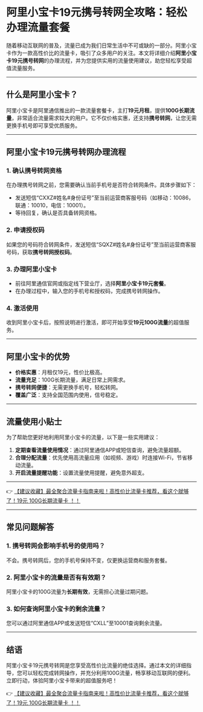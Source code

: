 # 阿里小宝卡19元携号转网全攻略：轻松办理流量套餐

随着移动互联网的普及，流量已成为我们日常生活中不可或缺的一部分。阿里小宝卡作为一款高性价比的流量卡，吸引了众多用户的关注。本文将详细介绍**阿里小宝卡19元携号转网**的办理流程，并为您提供实用的流量使用建议，助您轻松享受超值流量服务。

---

## 什么是阿里小宝卡？

阿里小宝卡是阿里通信推出的一款流量套餐卡，主打**19元月租**，提供**100G长期流量**，非常适合流量需求较大的用户。它不仅价格实惠，还支持**携号转网**，让您无需更换手机号即可享受优质服务。

---

## 阿里小宝卡19元携号转网办理流程

### 1. 确认携号转网资格
在办理携号转网之前，您需要确认当前手机号是否符合转网条件。具体步骤如下：
- 发送短信“CXXZ#姓名#身份证号”至当前运营商客服号码（如移动：10086，联通：10010，电信：10001）。
- 等待回复，确认是否具备转网资格。

### 2. 申请授权码
如果您的号码符合转网条件，发送短信“SQXZ#姓名#身份证号”至当前运营商客服号码，获取**携号转网授权码**。

### 3. 办理阿里小宝卡
- 前往阿里通信官网或指定线下营业厅，选择**阿里小宝卡19元套餐**。
- 在办理过程中，输入您的手机号和授权码，完成携号转网操作。

### 4. 激活使用
收到阿里小宝卡后，按照说明进行激活，即可开始享受**19元100G流量**的超值服务。

---

## 阿里小宝卡的优势

- **价格实惠**：月租仅19元，性价比极高。
- **流量充足**：100G长期流量，满足日常上网需求。
- **携号转网便捷**：无需更换手机号，轻松转网。
- **覆盖广泛**：支持全国范围内使用，信号稳定。

---

## 流量使用小贴士

为了帮助您更好地利用阿里小宝卡的流量，以下是一些实用建议：
1. **定期查看流量使用情况**：通过阿里通信APP或短信查询，避免流量超额。
2. **合理分配流量**：优先使用高流量应用（如视频、游戏）时连接Wi-Fi，节省移动流量。
3. **开启流量提醒功能**：设置流量使用提醒，避免意外超支。

---

👉 [【建议收藏】最全聚合流量卡指南来啦！高性价比流量卡推荐，看这个就够了！19元 100G长期流量卡 ！！](https://bit.ly/Liuliangka)

---

## 常见问题解答

### 1. 携号转网会影响手机号的使用吗？
不会。携号转网后，您的手机号保持不变，仅更换运营商和服务套餐。

### 2. 阿里小宝卡的流量是否有有效期？
阿里小宝卡的100G流量为**长期有效**，无需担心流量过期问题。

### 3. 如何查询阿里小宝卡的剩余流量？
您可以通过阿里通信APP或发送短信“CXLL”至10001查询剩余流量。

---

## 结语

阿里小宝卡19元携号转网是您享受高性价比流量的绝佳选择。通过本文的详细指导，您可以轻松完成转网操作，并充分利用100G流量，畅享移动互联网的便利。立即行动，体验阿里小宝卡带来的超值服务吧！

👉 [【建议收藏】最全聚合流量卡指南来啦！高性价比流量卡推荐，看这个就够了！19元 100G长期流量卡 ！！](https://bit.ly/Liuliangka)